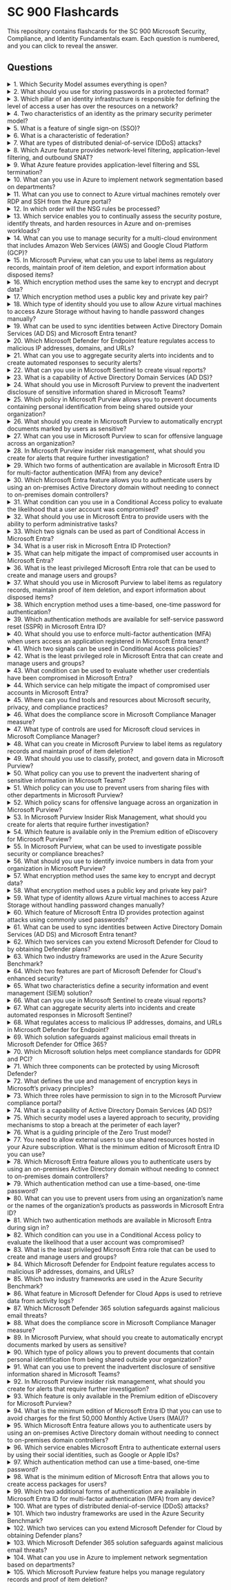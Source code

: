 # SC 900 Flashcards

This repository contains flashcards for the SC 900 Microsoft Security, Compliance, and Identity Fundamentals exam. Each question is numbered, and you can click to reveal the answer.

## Questions

<details>
  <summary>1. Which Security Model assumes everything is open?</summary>
  Zero Trust
</details>

<details>
  <summary>2. What should you use for storing passwords in a protected format?</summary>
  Hashing
</details>

<details>
  <summary>3. Which pillar of an identity infrastructure is responsible for defining the level of access a user has over the resources on a network?</summary>
  Authorization
</details>

<details>
  <summary>4. Two characteristics of an identity as the primary security perimeter model?</summary>
  1. Software as a service (SaaS) applications for business-critical workloads can be hosted outside of a corporate network.
  2. Bring your own device (BYOD) can be used to complete corporate tasks.
</details>

<details>
  <summary>5. What is a feature of single sign-on (SSO)?</summary>
  Uses one credential to access multiple applications or resources.
</details>

<details>
  <summary>6. What is a characteristic of federation?</summary>
  Federation enables access to services across organizations.
</details>

<details>
  <summary>7. What are types of distributed denial-of-service (DDoS) attacks?</summary>
  Resource layer attacks, protocol attacks, and volumetric attacks.
</details>

<details>
  <summary>8. Which Azure feature provides network-level filtering, application-level filtering, and outbound SNAT?</summary>
  Azure Firewall
</details>

<details>
  <summary>9. What Azure feature provides application-level filtering and SSL termination?</summary>
  Azure Web Application Firewall (WAF)
</details>

<details>
  <summary>10. What can you use in Azure to implement network segmentation based on departments?</summary>
  Virtual Networks
</details>

<details>
  <summary>11. What can you use to connect to Azure virtual machines remotely over RDP and SSH from the Azure portal?</summary>
  Azure Bastion
</details>

<details>
  <summary>12. In which order will the NSG rules be processed?</summary>
  1. AllowVNetInBound
  2. AllowAzureLoadBalancerInBound
  3. DenyAllInBound
</details>

<details>
  <summary>13. Which service enables you to continually assess the security posture, identify threats, and harden resources in Azure and on-premises workloads?</summary>
  Microsoft Defender for Cloud
</details>

<details>
  <summary>14. What can you use to manage security for a multi-cloud environment that includes Amazon Web Services (AWS) and Google Cloud Platform (GCP)?</summary>
  Microsoft Defender for Cloud
</details>

<details>
  <summary>15. In Microsoft Purview, what can you use to label items as regulatory records, maintain proof of item deletion, and export information about disposed items?</summary>
  A retention label and a retention label policy.
</details>

<details>
  <summary>16. Which encryption method uses the same key to encrypt and decrypt data?</summary>
  Symmetric Encryption
</details>

<details>
  <summary>17. Which encryption method uses a public key and private key pair?</summary>
  Asymmetric Encryption
</details>

<details>
  <summary>18. Which type of identity should you use to allow Azure virtual machines to access Azure Storage without having to handle password changes manually?</summary>
  Managed Identity
</details>

<details>
  <summary>19. What can be used to sync identities between Active Directory Domain Services (AD DS) and Microsoft Entra tenant?</summary>
  Microsoft Entra Connect
</details>

<details>
  <summary>20. Which Microsoft Defender for Endpoint feature regulates access to malicious IP addresses, domains, and URLs?</summary>
  Attack Surface Reduction (ASR)
</details>

<details>
  <summary>21. What can you use to aggregate security alerts into incidents and to create automated responses to security alerts?</summary>
  Microsoft Sentinel
</details>

<details>
  <summary>22. What can you use in Microsoft Sentinel to create visual reports?</summary>
  Workbooks
</details>

<details>
  <summary>23. What is a capability of Active Directory Domain Services (AD DS)?</summary>
  Manages on-premises systems by using a single identity per user.
</details>

<details>
  <summary>24. What should you use in Microsoft Purview to prevent the inadvertent disclosure of sensitive information shared in Microsoft Teams?</summary>
  Microsoft Purview data loss prevention (DLP) policies.
</details>

<details>
  <summary>25. Which policy in Microsoft Purview allows you to prevent documents containing personal identification from being shared outside your organization?</summary>
  Data Loss Prevention (DLP) policy.
</details>

<details>
  <summary>26. What should you create in Microsoft Purview to automatically encrypt documents marked by users as sensitive?</summary>
  A sensitivity label and a sensitivity label policy.
</details>

<details>
  <summary>27. What can you use in Microsoft Purview to scan for offensive language across an organization?</summary>
  Communication compliance.
</details>

<details>
  <summary>28. In Microsoft Purview insider risk management, what should you create for alerts that require further investigation?</summary>
  A case.
</details>

<details>
  <summary>29. Which two forms of authentication are available in Microsoft Entra ID for multi-factor authentication (MFA) from any device?</summary>
  1. Microsoft Authenticator app  
  2. Voice Call
</details>

<details>
  <summary>30. Which Microsoft Entra feature allows you to authenticate users by using an on-premises Active Directory domain without needing to connect to on-premises domain controllers?</summary>
  Password hash synchronization.
</details>

<details>
  <summary>31. What condition can you use in a Conditional Access policy to evaluate the likelihood that a user account was compromised?</summary>
  User risk.
</details>

<details>
  <summary>32. What should you use in Microsoft Entra to provide users with the ability to perform administrative tasks?</summary>
  Roles.
</details>

<details>
  <summary>33. Which two signals can be used as part of Conditional Access in Microsoft Entra?</summary>
  1. Group membership  
  2. Device platform
</details>

<details>
  <summary>34. What is a user risk in Microsoft Entra ID Protection?</summary>
  Leaked credentials.
</details>

<details>
  <summary>35. What can help mitigate the impact of compromised user accounts in Microsoft Entra?</summary>
  Microsoft Entra ID Protection.
</details>

<details>
  <summary>36. What is the least privileged Microsoft Entra role that can be used to create and manage users and groups?</summary>
  User Administrator.
</details>

<details>
  <summary>37. What should you use in Microsoft Purview to label items as regulatory records, maintain proof of item deletion, and export information about disposed items?</summary>
  A retention label and a retention label policy.
</details>

<details>
  <summary>38. Which encryption method uses a time-based, one-time password for authentication?</summary>
  OATH hardware tokens.
</details>

<details>
  <summary>39. Which authentication methods are available for self-service password reset (SSPR) in Microsoft Entra ID?</summary>
  1. Security questions  
  2. Email
</details>

<details>
  <summary>40. What should you use to enforce multi-factor authentication (MFA) when users access an application registered in Microsoft Entra tenant?</summary>
  Conditional Access.
</details>

<details>
  <summary>41. Which two signals can be used in Conditional Access policies?</summary>
  1. Group membership  
  2. Device platform
</details>

<details>
  <summary>42. What is the least privileged role in Microsoft Entra that can create and manage users and groups?</summary>
  User Administrator.
</details>

<details>
  <summary>43. What condition can be used to evaluate whether user credentials have been compromised in Microsoft Entra?</summary>
  Leaked credentials.
</details>

<details>
  <summary>44. Which service can help mitigate the impact of compromised user accounts in Microsoft Entra?</summary>
  Microsoft Entra ID Protection.
</details>

<details>
  <summary>45. Where can you find tools and resources about Microsoft security, privacy, and compliance practices?</summary>
  Microsoft Service Trust Portal.
</details>

<details>
  <summary>46. What does the compliance score in Microsoft Compliance Manager measure?</summary>
  An organization’s progress toward implementing controls.
</details>

<details>
  <summary>47. What type of controls are used for Microsoft cloud services in Microsoft Compliance Manager?</summary>
  Microsoft-managed controls.
</details>

<details>
  <summary>48. What can you create in Microsoft Purview to label items as regulatory records and maintain proof of item deletion?</summary>
  A retention label and a retention label policy.
</details>

<details>
  <summary>49. What should you use to classify, protect, and govern data in Microsoft Purview?</summary>
  Microsoft Purview Information Protection and Data Lifecycle Management.
</details>

<details>
  <summary>50. What policy can you use to prevent the inadvertent sharing of sensitive information in Microsoft Teams?</summary>
  Data Loss Prevention (DLP) policy.
</details>

<details>
  <summary>51. Which policy can you use to prevent users from sharing files with other departments in Microsoft Purview?</summary>
  Information barrier policy.
</details>

<details>
  <summary>52. Which policy scans for offensive language across an organization in Microsoft Purview?</summary>
  Communication compliance policy.
</details>

<details>
  <summary>53. In Microsoft Purview Insider Risk Management, what should you create for alerts that require further investigation?</summary>
  A case.
</details>

<details>
  <summary>54. Which feature is available only in the Premium edition of eDiscovery for Microsoft Purview?</summary>
  Assigning custodians.
</details>

<details>
  <summary>55. In Microsoft Purview, what can be used to investigate possible security or compliance breaches?</summary>
  Audit (Premium).
</details>

<details>
  <summary>56. What should you use to identify invoice numbers in data from your organization in Microsoft Purview?</summary>
  Sensitive info types.
</details>

<details>
  <summary>57. What encryption method uses the same key to encrypt and decrypt data?</summary>
  Symmetric encryption.
</details>

<details>
  <summary>58. What encryption method uses a public key and private key pair?</summary>
  Asymmetric encryption.
</details>

<details>
  <summary>59. What type of identity allows Azure virtual machines to access Azure Storage without handling password changes manually?</summary>
  Managed identity.
</details>

<details>
  <summary>60. Which feature of Microsoft Entra ID provides protection against attacks using commonly used passwords?</summary>
  Microsoft Entra Password Protection.
</details>

<details>
  <summary>61. What can be used to sync identities between Active Directory Domain Services (AD DS) and Microsoft Entra tenant?</summary>
  Microsoft Entra Connect.
</details>

<details>
  <summary>62. Which two services can you extend Microsoft Defender for Cloud to by obtaining Defender plans?</summary>
  1. Azure App Service  
  2. Azure Storage
</details>

<details>
  <summary>63. Which two industry frameworks are used in the Azure Security Benchmark?</summary>
  1. Center for Internet Security (CIS)  
  2. National Institute of Standards and Technology (NIST)
</details>

<details>
  <summary>64. Which two features are part of Microsoft Defender for Cloud's enhanced security?</summary>
  1. Endpoint detection and response (EDR)  
  2. Vulnerability scanning for SQL resources
</details>

<details>
  <summary>65. What two characteristics define a security information and event management (SIEM) solution?</summary>
  1. Collection of data from IT estate  
  2. Correlation of data
</details>

<details>
  <summary>66. What can you use in Microsoft Sentinel to create visual reports?</summary>
  Workbooks.
</details>

<details>
  <summary>67. What can aggregate security alerts into incidents and create automated responses in Microsoft Sentinel?</summary>
  Microsoft Sentinel.
</details>

<details>
  <summary>68. What regulates access to malicious IP addresses, domains, and URLs in Microsoft Defender for Endpoint?</summary>
  Attack Surface Reduction (ASR).
</details>

<details>
  <summary>69. Which solution safeguards against malicious email threats in Microsoft Defender for Office 365?</summary>
  Microsoft Defender for Office 365.
</details>

<details>
  <summary>70. Which Microsoft solution helps meet compliance standards for GDPR and PCI?</summary>
  Microsoft Defender for Cloud Apps.
</details>

<details>
  <summary>71. Which three components can be protected by using Microsoft Defender?</summary>
  1. Identity  
  2. Endpoints  
  3. Applications
</details>

<details>
  <summary>72. What defines the use and management of encryption keys in Microsoft’s privacy principles?</summary>
  Security.
</details>

<details>
  <summary>73. Which three roles have permission to sign in to the Microsoft Purview compliance portal?</summary>
  1. Global Administrator  
  2. Compliance Administrator  
  3. Compliance Data Administrator
</details>

<details>
  <summary>74. What is a capability of Active Directory Domain Services (AD DS)?</summary>
  Manages on-premises systems by using a single identity per user.
</details>

<details>
  <summary>75. Which security model uses a layered approach to security, providing mechanisms to stop a breach at the perimeter of each layer?</summary>
  Defense in depth.
</details>

<details>
  <summary>76. What is a guiding principle of the Zero Trust model?</summary>
  Verify explicitly.
</details>

<details>
  <summary>77. You need to allow external users to use shared resources hosted in your Azure subscription. What is the minimum edition of Microsoft Entra ID you can use?</summary>
  Microsoft Entra ID P1.
</details>

<details>
  <summary>78. Which Microsoft Entra feature allows you to authenticate users by using an on-premises Active Directory domain without needing to connect to on-premises domain controllers?</summary>
  Password hash synchronization.
</details>

<details>
  <summary>79. Which authentication method can use a time-based, one-time password?</summary>
  OATH hardware tokens.
</details>

<details>
  <summary>80. What can you use to prevent users from using an organization’s name or the names of the organization’s products as passwords in Microsoft Entra ID?</summary>
  Microsoft Entra Password Protection.
</details>

<details>
  <summary>81. Which two authentication methods are available in Microsoft Entra during sign in?</summary>
  1. Password  
  2. SMS-based authentication.
</details>

<details>
  <summary>82. Which condition can you use in a Conditional Access policy to evaluate the likelihood that a user account was compromised?</summary>
  User risk.
</details>

<details>
  <summary>83. What is the least privileged Microsoft Entra role that can be used to create and manage users and groups?</summary>
  User Administrator.
</details>

<details>
  <summary>84. Which Microsoft Defender for Endpoint feature regulates access to malicious IP addresses, domains, and URLs?</summary>
  Attack Surface Reduction (ASR).
</details>

<details>
  <summary>85. Which two industry frameworks are used in the Azure Security Benchmark?</summary>
  1. Center for Internet Security (CIS)  
  2. National Institute of Standards and Technology (NIST).
</details>

<details>
  <summary>86. What feature in Microsoft Defender for Cloud Apps is used to retrieve data from activity logs?</summary>
  App connectors.
</details>

<details>
  <summary>87. Which Microsoft Defender 365 solution safeguards against malicious email threats?</summary>
  Microsoft Defender for Office 365.
</details>

<details>
  <summary>88. What does the compliance score in Microsoft Compliance Manager measure?</summary>
  An organization’s progress toward implementing controls.
</details>

<details>
  <summary>89. In Microsoft Purview, what should you create to automatically encrypt documents marked by users as sensitive?</summary>
  A sensitivity label and a sensitivity label policy.
</details>

<details>
  <summary>90. Which type of policy allows you to prevent documents that contain personal identification from being shared outside your organization?</summary>
  Data loss prevention (DLP) policy.
</details>

<details>
  <summary>91. What can you use to prevent the inadvertent disclosure of sensitive information shared in Microsoft Teams?</summary>
  Microsoft Purview data loss prevention (DLP) policies.
</details>

<details>
  <summary>92. In Microsoft Purview insider risk management, what should you create for alerts that require further investigation?</summary>
  A case.
</details>

<details>
  <summary>93. Which feature is only available in the Premium edition of eDiscovery for Microsoft Purview?</summary>
  Assigning custodians.
</details>

<details>
  <summary>94. What is the minimum edition of Microsoft Entra ID that you can use to avoid charges for the first 50,000 Monthly Active Users (MAU)?</summary>
  Microsoft Entra ID P1
</details>

<details>
  <summary>95. Which Microsoft Entra feature allows you to authenticate users by using an on-premises Active Directory domain without needing to connect to on-premises domain controllers?</summary>
  Password hash synchronization
</details>

<details>
  <summary>96. Which service enables Microsoft Entra to authenticate external users by using their social identities, such as Google or Apple IDs?</summary>
  Microsoft Entra External ID
</details>

<details>
  <summary>97. Which authentication method can use a time-based, one-time password?</summary>
  OATH hardware tokens
</details>

<details>
  <summary>98. What is the minimum edition of Microsoft Entra that allows you to create access packages for users?</summary>
  Microsoft Entra ID P2
</details>

<details>
  <summary>99. Which two additional forms of authentication are available in Microsoft Entra ID for multi-factor authentication (MFA) from any device?</summary>
  - Microsoft Authenticator app
  - Voice Call
</details>

<details>
  <summary>100. What are types of distributed denial-of-service (DDoS) attacks?</summary>
  - Resource layer attacks
  - Protocol attacks
  - Volumetric attacks
</details>

<details>
  <summary>101. Which two industry frameworks are used in the Azure Security Benchmark?</summary>
  - Center for Internet Security (CIS)
  - National Institute of Standards and Technology (NIST)
</details>

<details>
  <summary>102. Which two services can you extend Microsoft Defender for Cloud by obtaining Defender plans?</summary>
  - Azure App Service
  - Azure Storage
</details>

<details>
  <summary>103. Which Microsoft Defender 365 solution safeguards against malicious email threats?</summary>
  Microsoft Defender for Office 365
</details>

<details>
  <summary>104. What can you use in Azure to implement network segmentation based on departments?</summary>
  Virtual Networks
</details>

<details>
  <summary>105. Which Microsoft Purview feature helps you manage regulatory records and proof of item deletion?</summary>
  A retention label and a retention label policy
</details>
